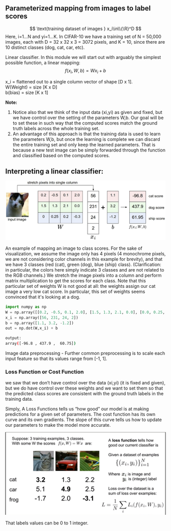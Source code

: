 ## Parameterized mapping from images to label scores
$$ \text{training dataset of images  } x_i\in\\{\R}^D $$
Here,  i=1…N and yi=1...K. In CIFAR-10 we have a training set of N = 50,000 images, each with D = 32 x 32 x 3 = 3072 pixels, and K = 10, since there are 10 distinct classes (dog, cat, car, etc). 

Linear classifier. In this module we will start out with arguably the simplest possible function, a linear mapping:
$$ f(x_i, W, b) = Wx_i + b $$

x_i = flattened out to a single column vector of shape [D x 1].<br>
W(Weight) = size [K x D]<br>
b(bias) = size [K x 1]<br>

<b>Note:</b>
1. Notice also that we think of the input data (xi,yi) as given and fixed, but we have control over the setting of the parameters W,b. Our goal will be to set these in such way that the computed scores match the ground truth labels across the whole training set.
2. An advantage of this approach is that the training data is used to learn the parameters W,b, but once the learning is complete we can discard the entire training set and only keep the learned parameters. That is because a new test image can be simply forwarded through the function and classified based on the computed scores.

## Interpreting a linear classifier:

![imagemap](images/imagemap.jpg)

An example of mapping an image to class scores. For the sake of visualization, we assume the image only has 4 pixels (4 monochrome pixels, we are not considering color channels in this example for brevity), and that we have 3 classes (red (cat), green (dog), blue (ship) class). (Clarification: in particular, the colors here simply indicate 3 classes and are not related to the RGB channels.) We stretch the image pixels into a column and perform matrix multiplication to get the scores for each class. Note that this particular set of weights W is not good at all: the weights assign our cat image a very low cat score. In particular, this set of weights seems convinced that it's looking at a dog.

```python
import numpy as np
W = np.array([[0.2, -0.5, 0.1, 2.0], [1.5, 1.3, 2.1, 0.0], [0.0, 0.25, 0.2, -0.3] ])
x_i = np.array([56, 231, 24, 2])
b = np.array([1.1, 3.2, -1.2])
out = np.dot(W,x_i) + b
```
```bash
output:
array([-96.8 , 437.9 ,  60.75])
```

Image data preprocessing - Further common preprocessing is to scale each input feature so that its values range from [-1, 1].

### Loss Function or Cost Function
we saw that we don’t have control over the data (xi,yi) (it is fixed and given), but we do have control over these weights and we want to set them so that the predicted class scores are consistent with the ground truth labels in the training data.

Simply, A Loss Functions tells us “how good” our model is at making predictions for a given set of parameters. The cost function has its own curve and its own gradients. The slope of this curve tells us how to update our parameters to make the model more accurate.

![LossFunction](images/Loss.png)

That labels values can be 0 to 1 integer.

